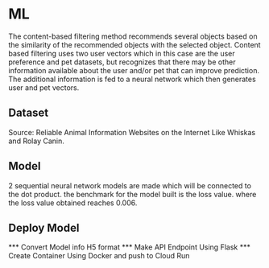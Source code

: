 # ML
The content-based filtering method recommends several objects based on the similarity of the recommended objects with the selected object. Content based filtering uses two user vectors which in this case are the user preference and pet datasets, but recognizes that there may be other information available about the user and/or pet that can improve prediction. The additional information is fed to a neural network which then generates user and pet vectors.

## Dataset
Source: Reliable Animal Information Websites on the Internet Like Whiskas and Rolay Canin.

## Model
2 sequential neural network models are made which will be connected to the dot product. the benchmark for the model built is the loss value. where the loss value obtained reaches 0.006.

## Deploy Model
*** Convert Model info H5 format
*** Make API Endpoint Using Flask
*** Create Container Using Docker and push to Cloud Run
